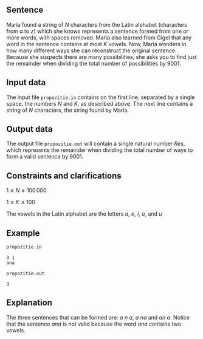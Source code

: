 ## Sentence

Maria found a string of $N$ characters from the Latin alphabet (characters from $a$ to $z$) which she knows represents a sentence formed from one or more words, with spaces removed. Maria also learned from Gigel that any word in the sentence contains at most $K$ vowels. Now, Maria wonders in how many different ways she can reconstruct the original sentence. Because she suspects there are many possibilities, she asks you to find just the remainder when dividing the total number of possibilities by $9001$.

## Input data

The input file `propozitie.in` contains on the first line, separated by a single space, the numbers $N$ and $K$, as described above. The next line contains a string of $N$ characters, the string found by Maria.

## Output data

The output file `propozitie.out` will contain a single natural number $Res$, which represents the remainder when dividing the total number of ways to form a valid sentence by $9001$.

## Constraints and clarifications

$1 \leq N \leq 100\,000$

$1 \leq K \leq 100$

The vowels in the Latin alphabet are the letters $a$, $e$, $i$, $o$, and $u$

## Example

`propozitie.in`

```
3 1 
ana 
```

`propozitie.out`

```
3 
```

## Explanation

The three sentences that can be formed are: $a$ $n$ $a$, $a$ $na$ and $an$ $a$. Notice that the sentence $ana$ is not valid because the word $ana$ contains two vowels.